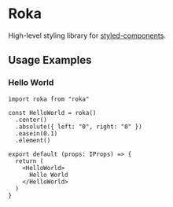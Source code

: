 # Roka

High-level styling library for [styled-components](https://github.com/styled-components/styled-components).

## Usage Examples

### Hello World

```tsx
import roka from "roka"

const HelloWorld = roka()
  .center()
  .absolute({ left: "0", right: "0" })
  .easein(0.1)
  .element()

export default (props: IProps) => {
  return (
    <HelloWorld>
      Hello World
    </HelloWorld>
  )
}
```
